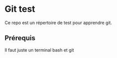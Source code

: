 # Git test

Ce repo est un répertoire de test pour apprendre git.

## Prérequis

Il faut juste un terminal bash et git